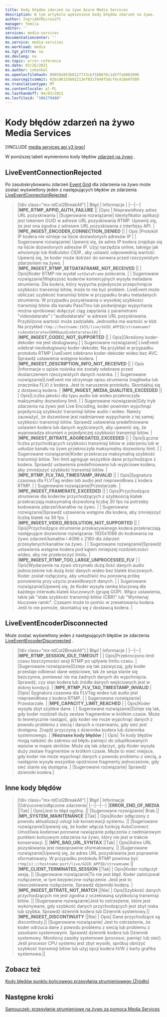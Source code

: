 ```yaml
---
title: Kody błędów zdarzeń na żywo Azure Media Services
description: W tym artykule wymieniono kody błędów zdarzeń na żywo.
author: IngridAtMicrosoft
manager: femila
editor: ''
services: media-services
documentationcenter: ''
ms.service: media-services
ms.workload: media
ms.tgt_pltfrm: na
ms.devlang: na
ms.topic: error-reference
ms.date: 03/26/2021
ms.author: inhenkel
ms.openlocfilehash: 09859a953b0127733cbf1b0876c1d2ffa6082096
ms.sourcegitcommit: 02bc06155692213ef031f049f5dcf4c418e9f509
ms.translationtype: MT
ms.contentlocale: pl-PL
ms.lasthandoff: 04/03/2021
ms.locfileid: "106279480"
---
```

# <a name="media-services-live-event-error-codes"></a>Kody błędów zdarzeń na żywo Media Services

[!INCLUDE [media services api v3 logo](./includes/v3-hr.md)]

W poniższej tabeli wymieniono kody błędów [zdarzeń na żywo](live-event-outputs-concept.md) .

## <a name="liveeventconnectionrejected"></a>LiveEventConnectionRejected

Po zasubskrybowaniu zdarzeń [Event Grid](../../event-grid/index.yml) dla zdarzenia na żywo może zostać wyświetlony jeden z następujących błędów ze zdarzenia [LiveEventConnectionRejected](monitoring/media-services-event-schemas.md\#liveeventconnectionrejected) .
> [!div class="mx-tdCol2BreakAll"]
>| Błąd | Informacje |
>|--|--|
>|**MPE_RTMP_APPID_AUTH_FAILURE** ||
>|Opis | Nieprawidłowy adres URL pozyskiwania |
>|Sugerowane rozwiązanie| Identyfikator aplikacji jest tokenem GUID w adresie URL pozyskiwania RTMP. Upewnij się, że jest ona zgodna z adresem URL pozyskiwania z interfejsu API. |
>|**MPE_INGEST_ENCODER_CONNECTION_DENIED** ||
>| Opis |Protokół IP kodera nie istnieje na liście dozwolonych adresów IP |
>| Sugerowane rozwiązanie| Upewnij się, że adres IP kodera znajduje się na liście dozwolonych adresów IP. Użyj narzędzia online, takiego jak *whoismyip* lub *Kalkulator CIDR* , aby ustawić odpowiednią wartość.  Upewnij się, że koder może dotrzeć do serwera przed rzeczywistym zdarzeniem na żywo. |
>|**MPE_INGEST_RTMP_SETDATAFRAME_NOT_RECEIVED** ||
>| Opis|Koder RTMP nie wysłał `setDataFrame` polecenia. |
>| Sugerowane rozwiązanie|Większość koderów komercyjnych wysyła metadane strumienia. Dla kodera, który wypycha pojedyncze przepchnięcie szybkości transmisji bitów, może to nie być problem. LiveEvent może obliczać szybkość transmisji bitów w przypadku braku metadanych strumienia.  W przypadku pozyskiwania o wysokiej szybkości transmisji bitów dla kanału PassThru lub podwójnego wypychania można spróbować dołączyć ciąg zapytania z parametrami "videodatarate" i "audiodatarate" w adresie URL pozyskiwania. Przybliżona wartość może zadziałała. Jednostka ma wartość w kbit. Na przykład  `rtmp://hostname:1935/live/GUID_APPID/streamname?videodatarate=5000&audiodatarate=192` |
>|**MPE_INGEST_CODEC_NOT_SUPPORTED** ||
>| Opis|Określony koder-dekoder nie jest obsługiwany.|
>| Sugerowane rozwiązanie| LiveEvent odebrał nieobsługiwany koder-dekoder. Na przykład w przypadku protokołu RTMP LiveEvent odebrano koder-dekoder wideo bez AVC.  Sprawdź ustawienia wstępne kodera. |
>|**MPE_INGEST_DESCRIPTION_INFO_NOT_RECEIVED** ||
>| Opis |Informacje o opisie nośnika nie zostały odebrane przed dostarczeniem rzeczywistych danych nośnika. |
>| Sugerowane rozwiązanie|LiveEvent nie otrzymuje opisu strumienia (nagłówka lub znacznika FLV) z kodera. Jest to naruszenie protokołu. Skontaktuj się z dostawcą kodera. |
>|**MPE_INGEST_MEDIA_QUALITIES_EXCEEDED** ||
>| Opis|Liczba jakości dla typu audio lub wideo przekroczyła maksymalny dozwolony limit. |
>| Sugerowane rozwiązanie|Gdy tryb zdarzenia na żywo jest Live Encoding, koder powinien wypchnąć pojedynczą szybkość transmisji bitów audio i wideo.  Należy zauważyć, że dozwolone jest nadmiarowe wypychanie z tej samej szybkości transmisji bitów. Sprawdź ustawienia predefiniowane ustawień kodera lub danych wyjściowych, aby upewnić się, że wyprowadza strumień o pojedynczej szybkości transmisji bitów. |
>|**MPE_INGEST_BITRATE_AGGREGATED_EXCEEDED** ||
>| Opis|Łączna liczba przychodzących szybkości transmisji bitów w zdarzeniu lub w usłudze kanału na żywo przekroczyła maksymalny dozwolony limit. |
>| Sugerowane rozwiązanie|Koder przekracza maksymalną szybkość transmisji bitów. Ten limit agreguje wszystkie dane przychodzące z kodera. Sprawdź ustawienia predefiniowane lub wyjściowe kodera, aby zmniejszyć szybkość transmisji bitów. |
>|**MPE_RTMP_FLV_TAG_TIMESTAMP_INVALID** ||
>| Opis|Sygnatura czasowa dla FLVTag wideo lub audio jest nieprawidłowa z kodera RTMP. |
>| Sugerowane rozwiązanie|Przestarzałe. |
>|**MPE_INGEST_FRAMERATE_EXCEEDED** ||
>| Opis|Przychodzące strumienie dla koderów przychodzących z szybkością klatek przekraczają maksymalną dozwoloną liczbę 30 fps na potrzeby kodowania zdarzeń/kanałów na żywo. |
>| Sugerowane rozwiązanie|Sprawdź ustawienia wstępne dla kodera, aby zmniejszyć liczbę klatek na 36 fps. |
>|**MPE_INGEST_VIDEO_RESOLUTION_NOT_SUPPORTED** ||
>| Opis|Przychodzące strumienie przekazywanego kodera przekraczają następujące dozwolone rozwiązania: 1920x1088 do kodowania na żywo zdarzeń/kanałów i 4096 x 2160 dla zdarzeń przesyłanych/kanałów na żywo. |
>| Sugerowane rozwiązanie|Sprawdź ustawienia wstępne kodera pod kątem mniejszej rozdzielczości wideo, aby nie przekroczyć limitu. |
>|**MPE_INGEST_RTMP_TOO_LARGE_UNPROCESSED_FLV** |
>| Opis|Wydarzenie na żywo otrzymało dużą ilość danych audio jednocześnie lub dużą ilość danych wideo bez klatek kluczowych. Koder został rozłączony, aby umożliwić mu ponowną próbę ponowienia przy użyciu prawidłowych danych. |
>| Sugerowane rozwiązanie|Upewnij się, że Koder wysyła ramkę kluczową dla każdego interwału klatek kluczowych (grupę GOP).  Włącz ustawienia, takie jak "stała szybkość transmisji bitów (CBR)" lub "Wyrównaj kluczowe ramki". Czasami może to pomóc w zresetowaniu kodera. Jeśli to nie pomoże, skontaktuj się z dostawcą kodera. |

## <a name="liveeventencoderdisconnected"></a>LiveEventEncoderDisconnected

Może zostać wyświetlony jeden z następujących błędów ze zdarzenia [LiveEventEncoderDisconnected](monitoring/media-services-event-schemas.md\#liveeventencoderdisconnected) .

> [!div class="mx-tdCol2BreakAll"]
>| Błąd | Informacje |
>|--|--|
>|**MPE_RTMP_SESSION_IDLE_TIMEOUT** |
>| Opis|Przekroczono limit czasu bezczynności sesji RTMP po upływie limitu czasu. |
>|Sugerowane rozwiązanie|Dzieje się tak zazwyczaj, gdy koder przestaje odbierać dane wejściowe, tak że sesja stanie się bezczynna, ponieważ nie ma żadnych danych do wypchnięcia. Sprawdź, czy stan kodera lub źródła danych wejściowych jest w dobrej kondycji. |
>|**MPE_RTMP_FLV_TAG_TIMESTAMP_INVALID** |
>|Opis| Sygnatura czasowa dla FLVTag wideo lub audio jest nieprawidłowa z kodera RTMP. |
>| Sugerowane rozwiązanie| Przestarzałe. |
>|**MPE_CAPACITY_LIMIT_REACHED** |
>| Opis|Koder wysyła zbyt szybkie dane. |
>| Sugerowane rozwiązanie|Dzieje się tak, gdy koder rozdzieli duży zestaw fragmentów w krótkim czasie.  Może to teoretycznie nastąpić, gdy koder nie może wypchnąć danych z powodu problemu z siecią i danych o rozerwaniu, gdy sieć jest dostępna. Znajdź przyczynę z dziennika kodera lub dziennika systemowego. |
>|**Nieznane kody błędów** |
>| Opis| Te kody błędów mogą należeć do zakresu od błędu pamięci do zduplikowanych wpisów w mapie skrótów. Może się tak zdarzyć, gdy Koder wysyła duży zestaw fragmentów w krótkim czasie.  Może to mieć miejsce, gdy koder nie może wypchnąć danych z powodu problemu z siecią, a następnie wysyła wszystkie opóźnione fragmenty jednocześnie, gdy sieć stanie się dostępna. |
>|Sugerowane rozwiązanie| Sprawdź dzienniki kodera.|

## <a name="other-error-codes"></a>Inne kody błędów

> [!div class="mx-tdCol2BreakAll"]
>| Błąd | Informacje |Odrzucone/odłączone zdarzenie|
>|--|--|--|
>|**ERROR_END_OF_MEDIA** ||Tak|
>| Opis|Jest to błąd ogólny. ||
>|Sugerowane rozwiązanie| Brak.||
>|**MPI_SYSTEM_MAINTENANCE** ||Tak|
>| Opis|Koder odłączony z powodu aktualizacji usługi lub konserwacji systemu. ||
>|Sugerowane rozwiązanie|Upewnij się, że koder włącza funkcję AutoConnect. Umożliwia koderowi ponowne nawiązanie połączenia z nadmiarowym punktem końcowym zdarzenia na żywo, który nie jest w trakcie konserwacji. ||
>|**MPE_BAD_URL_SYNTAX** ||Tak|
>| Opis|Adres URL pozyskiwania jest niepoprawnie sformatowany. ||
>|Sugerowane rozwiązanie|Upewnij się, że adres URL pozyskiwania jest poprawnie sformatowany. W przypadku protokołu RTMP powinna być `rtmp[s]://hostname:port/live/GUID_APPID/streamname` ||
>|**MPE_CLIENT_TERMINATED_SESSION** ||Tak|
>| Opis|Koder rozłączył sesję.  ||
>|Sugerowane rozwiązanie|To nie jest błąd. Koder zainicjował rozłączenie, w tym bezpieczne rozłączenie. Jeśli jest to nieoczekiwane rozłączenie, Sprawdź dzienniki kodera. |
>|**MPE_INGEST_BITRATE_NOT_MATCH** ||Nie|
>| Opis|Szybkość danych przychodzących nie jest zgodna z oczekiwaną szybkością transmisji bitów. ||
>|Sugerowane rozwiązanie|Jest to ostrzeżenie, które jest wykonywane, gdy szybkość danych przychodzących jest zbyt niska lub szybka. Sprawdź dziennik kodera lub Dziennik systemowy.||
>|**MPE_INGEST_DISCONTINUITY** ||Nie|
>| Opis| Dane przychodzące są discontinuty.||
>|Sugerowane rozwiązanie| Jest to ostrzeżenie, że koder odrzuca dane z powodu problemu z siecią lub problemu z zasobami systemowymi. Sprawdź dziennik kodera lub Dziennik systemowy. Monitoruj zasoby systemowe (procesor, pamięć lub sieć). Jeśli procesor CPU systemu jest zbyt wysoki, spróbuj obniżyć szybkość transmisji bitów lub użyj opcji kodera H/W z karty grafika systemowa.||

## <a name="see-also"></a>Zobacz też

[Kody błędów punktu końcowego przesyłania strumieniowego (Źródło)](stream-streaming-endpoint-error-codes-reference.md)

## <a name="next-steps"></a>Następne kroki

[Samouczek: przesyłanie strumieniowe na żywo za pomocą Media Services](stream-live-tutorial-with-api.md)
